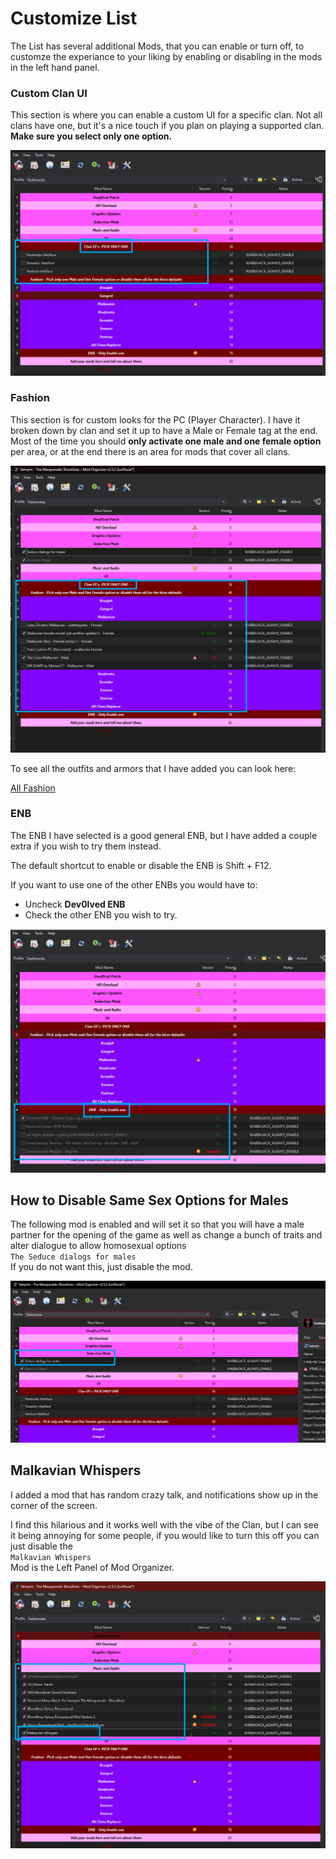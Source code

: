 # Customize List

The List has several additional Mods, that you can enable or turn off, to customze the experiance to your liking by enabling or disabling in the mods in the left hand panel.

### Custom Clan UI

This section is where you can enable a custom UI for a specific clan. Not all clans have one, but it's a nice touch if you plan on playing a supported clan. **Make sure you select only one option.**  

![Custom Clans UI](img/Clans-New.png)

### Fashion

This section is for custom looks for the PC (Player Character). I have it broken down by clan and set it up to have a Male or Female tag at the end. Most of the time you should **only activate one male and one female option** per area, or at the end there is an area for mods that cover all clans.  

![Fashion](img/Fashion-New.png)  

To see all the outfits and armors that I have added you can look here:  

[All Fashion](Fashion.md)

### ENB

The ENB I have selected is a good general ENB, but I have added a couple extra if you wish to try them instead.

The default shortcut to enable or disable the ENB is Shift + F12.

If you want to use one of the other ENBs you would have to:

- Uncheck **Dev0lved ENB**
- Check the other ENB you wish to try.

![ENB](img/ENB-New.png)

## How to Disable Same Sex Options for Males

The following mod is enabled and will set it so that you will have a male partner for the opening of the game as well as change a bunch of traits and alter dialogue to allow homosexual options  
`The Seduce dialogs for males`  
If you do not want this, just disable the mod.

![Same Sex Location](img/SameSex.png)

## Malkavian Whispers

I added a mod that has random crazy talk, and notifications show up in the corner of the screen.

I find this hilarious and it works well with the vibe of the Clan, but I can see it being annoying for some people, if you would like to turn this off you can just disable the  
`Malkavian Whispers`  
Mod is the Left Panel of Mod Organizer.

![Malkavian Whispers Location](img/Whispers.png)
